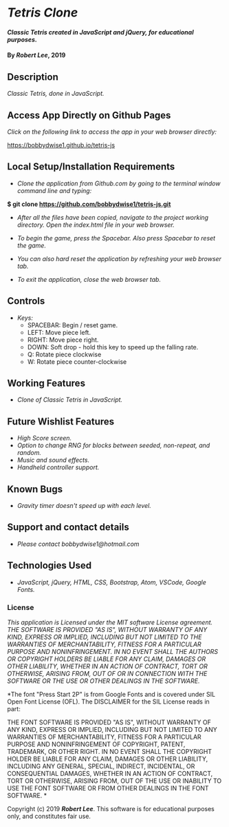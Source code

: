 # _Tetris Clone_

#### _Classic Tetris created in JavaScript and jQuery, for educational purposes._

#### By _**Robert Lee**_, 2019

## Description

_Classic Tetris, done in JavaScript._

## Access App Directly on Github Pages

_Click on the following link to access the app in your web browser directly:_

https://bobbydwise1.github.io/tetris-js

## Local Setup/Installation Requirements

* _Clone the application from Github.com by going to the terminal window command line and typing:_

****$ git clone https://github.com/bobbydwise1/tetris-js.git****

* _After all the files have been copied, navigate to the project working directory.  Open the index.html file in your web browser._

* _To begin the game, press the Spacebar.  Also press Spacebar to reset the game._

* _You can also hard reset the application by refreshing your web browser tab._

* _To exit the application, close the web browser tab._

## Controls

* _Keys:_
  * SPACEBAR: Begin / reset game.
  * LEFT: Move piece left.
  * RIGHT: Move piece right.
  * DOWN: Soft drop - hold this key to speed up the falling rate.
  * Q: Rotate piece clockwise
  * W: Rotate piece counter-clockwise

## Working Features

* _Clone of Classic Tetris in JavaScript._

## Future Wishlist Features

* _High Score screen._
* _Option to change RNG for blocks between seeded, non-repeat, and random._
* _Music and sound effects._
* _Handheld controller support._

## Known Bugs

* _Gravity timer doesn't speed up with each level._

## Support and contact details

* _Please contact bobbydwise1@hotmail.com_

## Technologies Used

* _JavaScript, jQuery, HTML, CSS, Bootstrap, Atom, VSCode, Google Fonts._

### License

*This application is Licensed under the MIT software License agreement. THE SOFTWARE IS PROVIDED "AS IS", WITHOUT WARRANTY OF ANY KIND, EXPRESS OR IMPLIED, INCLUDING BUT NOT LIMITED TO THE WARRANTIES OF MERCHANTABILITY, FITNESS FOR A PARTICULAR PURPOSE AND NONINFRINGEMENT. IN NO EVENT SHALL THE AUTHORS OR COPYRIGHT HOLDERS BE LIABLE FOR ANY CLAIM, DAMAGES OR OTHER LIABILITY, WHETHER IN AN ACTION OF CONTRACT, TORT OR OTHERWISE, ARISING FROM, OUT OF OR IN CONNECTION WITH THE SOFTWARE OR THE USE OR OTHER DEALINGS IN THE SOFTWARE.*

*The font "Press Start 2P" is from Google Fonts and is covered under SIL Open Font License (OFL).  The DISCLAIMER for the SIL License reads in part:

THE FONT SOFTWARE IS PROVIDED "AS IS", WITHOUT WARRANTY OF ANY KIND,
EXPRESS OR IMPLIED, INCLUDING BUT NOT LIMITED TO ANY WARRANTIES OF
MERCHANTABILITY, FITNESS FOR A PARTICULAR PURPOSE AND NONINFRINGEMENT
OF COPYRIGHT, PATENT, TRADEMARK, OR OTHER RIGHT. IN NO EVENT SHALL THE
COPYRIGHT HOLDER BE LIABLE FOR ANY CLAIM, DAMAGES OR OTHER LIABILITY,
INCLUDING ANY GENERAL, SPECIAL, INDIRECT, INCIDENTAL, OR CONSEQUENTIAL
DAMAGES, WHETHER IN AN ACTION OF CONTRACT, TORT OR OTHERWISE, ARISING
FROM, OUT OF THE USE OR INABILITY TO USE THE FONT SOFTWARE OR FROM
OTHER DEALINGS IN THE FONT SOFTWARE.
*

Copyright (c) 2019 **_Robert Lee_**.  This software is for educational purposes only, and constitutes fair use.